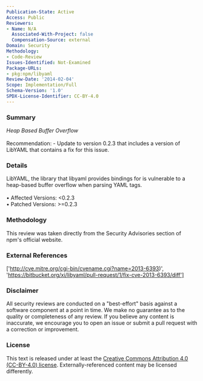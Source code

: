 ```yaml
---
Publication-State: Active
Access: Public
Reviewers:
- Name: N/A
  Associated-With-Project: false
  Compensation-Source: external
Domain: Security
Methodology:
- Code-Review
Issues-Identified: Not-Examined
Package-URLs:
- pkg:npm/libyaml
Review-Date: '2014-02-04'
Scope: Implementation/Full
Schema-Version: '1.0'
SPDX-License-Identifier: CC-BY-4.0
---
```

### Summary
*Heap Based Buffer Overflow*<br><br>Recommendation: - Update to version 0.2.3 that includes a version of LibYAML that contains a fix for this issue.
### Details
LibYAML, the library that libyaml provides bindings for is vulnerable to a heap-based buffer overflow when parsing YAML tags.
<br><br>• Affected Versions: <0.2.3
<br>• Patched Versions: >=0.2.3
### Methodology
This review was taken directly from the Security Advisories section of npm's official website.
### External References
['http://cve.mitre.org/cgi-bin/cvename.cgi?name=2013-6393)', 'https://bitbucket.org/xi/libyaml/pull-request/1/fix-cve-2013-6393/diff']
### Disclaimer
All security reviews are conducted on a "best-effort" basis against a software component at a point in time. We make no guarantee as to the quality or completeness of any review. If you believe any content is inaccurate, we encourage you to open an issue or submit a pull request with a correction or improvement.
### License
This text is released under at least the [Creative Commons Attribution 4.0 (CC-BY-4.0) license](https://creativecommons.org/licenses/by/4.0/legalcode.txt). Externally-referenced content may be licensed differently.
